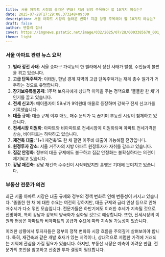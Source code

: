 ```yaml
---
title: 서울 아파트 시장의 놀라운 변화! 지금 당장 주목해야 할 10가지 이슈는?
date: 2025-07-28T17:29:08.373248+09:00
description: 서울 아파트 시장의 놀라운 변화! 지금 당장 주목해야 할 10가지 이슈는?
draft: false
author: 벤틀리 집사
cover: https://imgnews.pstatic.net/image/032/2025/07/28/0003385670_001_20250728100107448.jpg
theme: light
---
```


### 서울 아파트 관련 뉴스 요약

1. **빌라 정전 사태**: 서울 송파구 가락동의 한 빌라에서 정전 사태가 발생, 주민들이 불편을 겪고 있습니다.
2. **고급 단독주택가**: 이태원, 한남 경계 지역의 고급 단독주택가는 재계 총수 일가가 거주하는 것으로 유명합니다.
3. **장기보유특별공제**: 1주택 보유자에게 상대적 이익을 주는 정책으로 '똘똘한 한 채'가 인기를 끌고 있습니다.
4. **전세 신고가**: 메이플자이 59㎡가 9억원대 매물로 등장하며 강북구 전세 신고가를 기록했습니다.
5. **대출 규제**: 대출 규제 이후 매도, 매수 문의가 뚝 끊기며 부동산 시장이 침체하고 있습니다.
6. **전세시장 이원화**: 아파트와 비아파트로 전세시장이 이원화되며 아파트 전세가격은 상승, 비아파트는 하락하고 있습니다.
7. **재건축 대출**: '1+1 재건축'도 한 채 팔면 이주비 대출이 가능해질 전망입니다.
8. **원정투자 감소**: 서울 거주자의 지방 아파트 원정투자가 자취를 감추고 있습니다.
9. **집값 안정화**: 정부의 대출 규제에도 불구하고 집값 안정화는 불확실하다는 의견이 제기되고 있습니다.
10. **강남 재건축**: 강남 재건축 수주전이 시작되었지만 흥행은 기대에 못미치고 있습니다.

### 부동산 전문가 의견

최근 서울 아파트 시장은 대출 규제와 정부의 정책 변화로 인해 변동성이 커지고 있습니다. '똘똘한 한 채'에 대한 수요는 여전히 강하지만, 대출 규제와 금리 인상 등으로 인해 매수세가 다소 꺾인 모습입니다. 전문가들은 하반기에도 이러한 추세가 지속될 것으로 전망하며, 특히 강남과 강북의 양극화가 심화될 것으로 예상합니다. 또한, 전세시장의 이원화 현상은 아파트와 비아파트의 공급과 수요에 따라 지속될 가능성이 있습니다.

이러한 상황에서 투자자들은 정부의 정책 변화와 시장 흐름을 주의깊게 살펴보아야 합니다. 특히, 재건축과 같은 개발 호재가 있는 지역이나, 상대적으로 저렴한 가격에 거래되는 지역에 관심을 가질 필요가 있습니다. 하지만, 부동산 시장은 예측이 어려운 만큼, 전문가의 조언을 참고하고 신중한 투자 결정이 필요합니다.